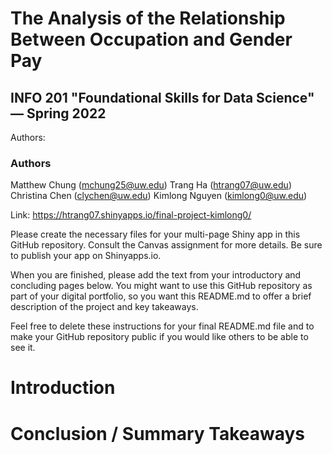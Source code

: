 # The Analysis of the Relationship Between Occupation and Gender Pay
## INFO 201 "Foundational Skills for Data Science" — Spring 2022

Authors:

### Authors

Matthew Chung (mchung25@uw.edu)
Trang Ha (htrang07@uw.edu)
Christina Chen (clychen@uw.edu)
Kimlong Nguyen (kimlong0@uw.edu)

Link: https://htrang07.shinyapps.io/final-project-kimlong0/

Please create the necessary files for your multi-page Shiny app in this GitHub repository. Consult the Canvas assignment for more details. Be sure to publish your app on Shinyapps.io.

When you are finished, please add the text from your introductory and concluding pages below. You might want to use this GitHub repository as part of your digital portfolio, so you want this README.md to offer a brief description of the project and key takeaways.

Feel free to delete these instructions for your final README.md file and to make your GitHub repository public if you would like others to be able to see it. 

# Introduction



# Conclusion / Summary Takeaways

